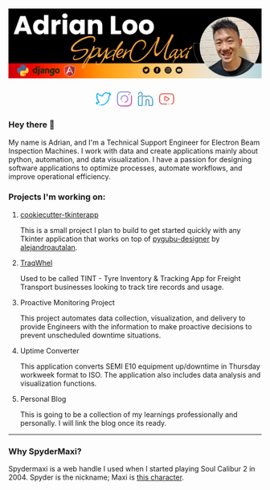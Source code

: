 # [![Spydermaxi Header](https://github.com/spydermaxi/spydermaxi/blob/main/assets/graphic_source/adrianloo_banner_dark.png)](#)

<p align='center'>
<a href="https://twitter.com/spydermaxi"><img alt="Twitter" height="30" src="https://github.com/spydermaxi/spydermaxi/blob/main/assets/social_icons/twitter.png?raw=true"></a>&nbsp;&nbsp;
<a href="https://instagram.com/spydermaxi"><img alt="Instagram" height="30" src="https://github.com/spydermaxi/spydermaxi/blob/main/assets/social_icons/instagram.png?raw=true"></a>&nbsp;&nbsp;
<a href="https://www.linkedin.com/in/adrian-loo-spydermaxi/"><img alt="LinkedIn" height="30" src="https://github.com/spydermaxi/spydermaxi/blob/main/assets/social_icons/linkedin.png?raw=true"></a>&nbsp;&nbsp;
<a href="#"><img alt="YouTube" height="30" src="https://github.com/spydermaxi/spydermaxi/blob/main/assets/social_icons/youtube.png?raw=true"></a>
</p>

### Hey there 👋

My name is Adrian, and I'm a Technical Support Engineer for Electron Beam Inspection Machines. I work with data and create applications mainly about python, automation, and data visualization. I have a passion for designing software applications to optimize processes, automate workflows, and improve operational efficiency.

### Projects I'm working on:

1. [cookiecutter-tkinterapp](https://github.com/spydermaxi/cookiecutter-tkinterapp)

   This is a small project I plan to build to get started quickly with any Tkinter application that works on top of [pygubu-designer](https://github.com/alejandroautalan/pygubu-designer) by [alejandroautalan](https://github.com/alejandroautalan).

2. [TraqWhel](https://github.com/spydermaxi/TraqWhel)

   Used to be called TINT - Tyre Inventory & Tracking App for Freight Transport businesses looking to track tire records and usage.

2. Proactive Monitoring Project

   This project automates data collection, visualization, and delivery to provide Engineers with the information to make proactive decisions to prevent unscheduled downtime situations.

3. Uptime Converter

   This application converts SEMI E10 equipment up/downtime in Thursday workweek format to ISO. The application also includes data analysis and visualization functions.

4. Personal Blog

   This is going to be a collection of my learnings professionally and personally. I will link the blog once its ready.

-----

### Why SpyderMaxi?

Spydermaxi is a web handle I used when I started playing Soul Calibur 2 in 2004. Spyder is the nickname; Maxi is [this character](https://soulcalibur.fandom.com/wiki/Maxi).
